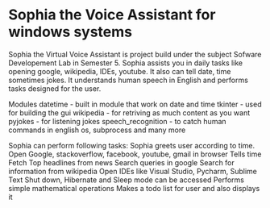 # Sophia the Voice Assistant for windows systems

Sophia the Virtual Voice Assistant is project build under the subject Sofware Developement Lab in Semester 5. 
Sophia assists you in daily tasks like opening google, wikipedia, IDEs, youtube. It also can tell date, time sometimes jokes. It understands human speech in English and performs tasks designed for the user.

Modules
datetime - built in module that work on date and time
tkinter - used for building the gui
wikipedia - for retriving as much content as you want
pyjokes - for listening jokes 
speech_recognition - to catch human commands in english
os, subprocess and many more



Sophia can perform following tasks:
Sophia greets user according to time. 
Open Google, stackoverflow, facebook, youtube, gmail in browser
Tells time
Fetch Top headlines from news
Search queries in google
Search for information from wikipedia
Open IDEs like Visual Studio, Pycharm, Sublime Text
Shut down, Hibernate and Sleep mode can be accessed
Performs simple mathematical operations
Makes a todo list for user and also displays it

